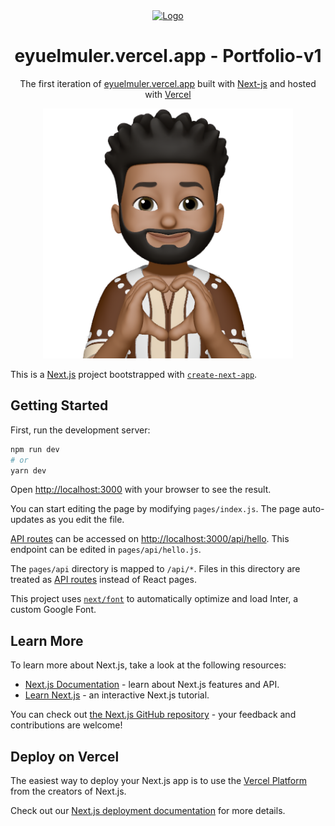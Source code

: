 <div align="center">
<a href="https://eyuelmuler.vercel.app/" target="_blank">
  <img alt="Logo" src="https://raw.githubusercontent.com/eyuel23/CoinPool/main/public/ether.png" width="100" />
  </a>
</div>
<h1 align="center">
  eyuelmuler.vercel.app - Portfolio-v1
</h1>
<p align="center">
  The first iteration of <a href="https://eyuelmuler.vercel.app/" target="_blank">eyuelmuler.vercel.app</a> built with <a href="https://nextjs.org/" target="_blank">Next-js</a> and hosted with <a href="https://www.vercel.com/" target="_blank">Vercel</a>
</p>
<p align="center">
  <a href="https://eyuelmuler.vercel.app/" target="_blank">
    <img src="https://raw.githubusercontent.com/eyuel23/Portfolio-v1/main/public/header.png" alt="vercel status"  width="400"/>
  </a>
</p>

This is a [Next.js](https://nextjs.org/) project bootstrapped with [`create-next-app`](https://github.com/vercel/next.js/tree/canary/packages/create-next-app).

## Getting Started

First, run the development server:

```bash
npm run dev
# or
yarn dev
```

Open [http://localhost:3000](http://localhost:3000) with your browser to see the result.

You can start editing the page by modifying `pages/index.js`. The page auto-updates as you edit the file.

[API routes](https://nextjs.org/docs/api-routes/introduction) can be accessed on [http://localhost:3000/api/hello](http://localhost:3000/api/hello). This endpoint can be edited in `pages/api/hello.js`.

The `pages/api` directory is mapped to `/api/*`. Files in this directory are treated as [API routes](https://nextjs.org/docs/api-routes/introduction) instead of React pages.

This project uses [`next/font`](https://nextjs.org/docs/basic-features/font-optimization) to automatically optimize and load Inter, a custom Google Font.

## Learn More

To learn more about Next.js, take a look at the following resources:

- [Next.js Documentation](https://nextjs.org/docs) - learn about Next.js features and API.
- [Learn Next.js](https://nextjs.org/learn) - an interactive Next.js tutorial.

You can check out [the Next.js GitHub repository](https://github.com/vercel/next.js/) - your feedback and contributions are welcome!

## Deploy on Vercel

The easiest way to deploy your Next.js app is to use the [Vercel Platform](https://vercel.com/new?utm_medium=default-template&filter=next.js&utm_source=create-next-app&utm_campaign=create-next-app-readme) from the creators of Next.js.

Check out our [Next.js deployment documentation](https://nextjs.org/docs/deployment) for more details.
